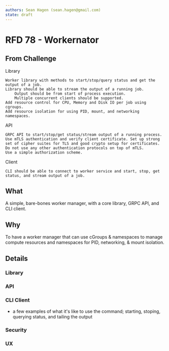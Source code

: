 ```yaml
---
authors: Sean Hagen (sean.hagen@gmail.com)
state: draft
---
```


# RFD 78 - Workernator

## From Challenge 
Library

    Worker library with methods to start/stop/query status and get the output of a job.
    Library should be able to stream the output of a running job.
        Output should be from start of process execution.
        Multiple concurrent clients should be supported.
    Add resource control for CPU, Memory and Disk IO per job using cgroups.
    Add resource isolation for using PID, mount, and networking namespaces.

API

    GRPC API to start/stop/get status/stream output of a running process.
    Use mTLS authentication and verify client certificate. Set up strong set of cipher suites for TLS and good crypto setup for certificates. Do not use any other authentication protocols on top of mTLS.
    Use a simple authorization scheme.

Client

    CLI should be able to connect to worker service and start, stop, get status, and stream output of a job.


## What 

A simple, bare-bones worker manager, with a core library, GRPC API, and CLI client.

## Why 

To have a worker manager that can use cGroups & namespaces to manage compute
resources and namespaces for PID, networking, & mount isolation.

## Details 

### Library

### API 

### CLI Client 

 - a few examples of what it's like to use the command; starting, stoping,
   querying status, and tailing the output

### Security 

### UX
